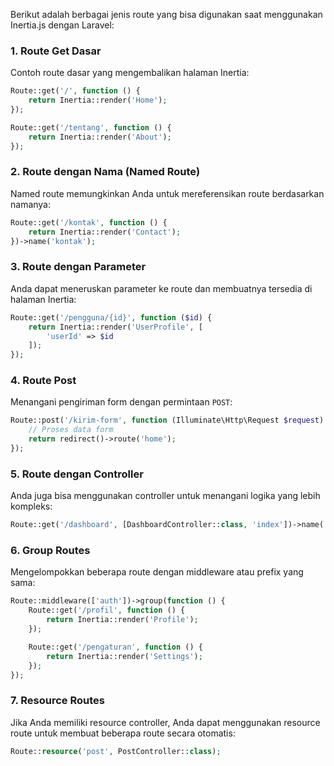 Berikut adalah berbagai jenis route yang bisa digunakan saat menggunakan Inertia.js dengan Laravel:

### 1. **Route Get Dasar**

   Contoh route dasar yang mengembalikan halaman Inertia:
   ```php
   Route::get('/', function () {
       return Inertia::render('Home');
   });

   Route::get('/tentang', function () {
       return Inertia::render('About');
   });
   ```

### 2. **Route dengan Nama (Named Route)**

   Named route memungkinkan Anda untuk mereferensikan route berdasarkan namanya:
   ```php
   Route::get('/kontak', function () {
       return Inertia::render('Contact');
   })->name('kontak');
   ```

### 3. **Route dengan Parameter**

   Anda dapat meneruskan parameter ke route dan membuatnya tersedia di halaman Inertia:
   ```php
   Route::get('/pengguna/{id}', function ($id) {
       return Inertia::render('UserProfile', [
           'userId' => $id
       ]);
   });
   ```

### 4. **Route Post**

   Menangani pengiriman form dengan permintaan `POST`:
   ```php
   Route::post('/kirim-form', function (Illuminate\Http\Request $request) {
       // Proses data form
       return redirect()->route('home');
   });
   ```

### 5. **Route dengan Controller**

   Anda juga bisa menggunakan controller untuk menangani logika yang lebih kompleks:
   ```php
   Route::get('/dashboard', [DashboardController::class, 'index'])->name('dashboard');
   ```

### 6. **Group Routes**

   Mengelompokkan beberapa route dengan middleware atau prefix yang sama:
   ```php
   Route::middleware(['auth'])->group(function () {
       Route::get('/profil', function () {
           return Inertia::render('Profile');
       });

       Route::get('/pengaturan', function () {
           return Inertia::render('Settings');
       });
   });
   ```

### 7. **Resource Routes**

   Jika Anda memiliki resource controller, Anda dapat menggunakan resource route untuk membuat beberapa route secara otomatis:
   ```php
   Route::resource('post', PostController::class);
   ```


